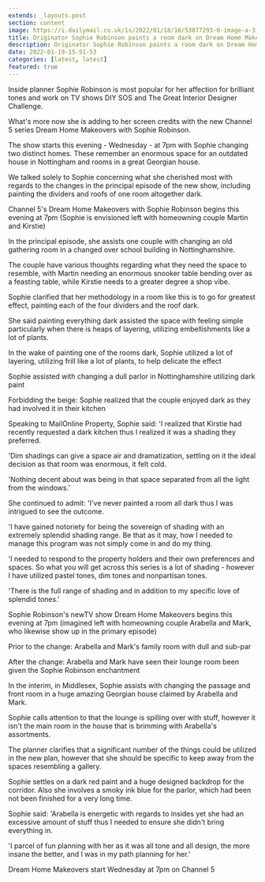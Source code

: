 ```yaml
---
extends: _layouts.post
section: content
image: https://i.dailymail.co.uk/1s/2022/01/18/16/53077293-0-image-a-3_1642523536346.jpg 
title: Originator Sophie Robinson paints a room dark on Dream Home Makeovers 
description: Originator Sophie Robinson paints a room dark on Dream Home Makeovers 
date: 2022-01-19-15-51-53 
categories: [latest, latest] 
featured: true 
--- 
```

Inside planner Sophie Robinson is most popular for her affection for brilliant tones and work on TV shows DIY SOS and The Great Interior Designer Challenge.

What's more now she is adding to her screen credits with the new Channel 5 series Dream Home Makeovers with Sophie Robinson.

The show starts this evening - Wednesday - at 7pm with Sophie changing two distinct homes. These remember an enormous space for an outdated house in Nottingham and rooms in a great Georgian house.

We talked solely to Sophie concerning what she cherished most with regards to the changes in the principal episode of the new show, including painting the dividers and roofs of one room altogether dark.

Channel 5's Dream Home Makeovers with Sophie Robinson begins this evening at 7pm (Sophie is envisioned left with homeowning couple Martin and Kirstie)

In the principal episode, she assists one couple with changing an old gathering room in a changed over school building in Nottinghamshire.

The couple have various thoughts regarding what they need the space to resemble, with Martin needing an enormous snooker table bending over as a feasting table, while Kirstie needs to a greater degree a shop vibe.

Sophie clarified that her methodology in a room like this is to go for greatest effect, painting each of the four dividers and the roof dark.

She said painting everything dark assisted the space with feeling simple particularly when there is heaps of layering, utilizing embellishments like a lot of plants.

In the wake of painting one of the rooms dark, Sophie utilized a lot of layering, utilizing frill like a lot of plants, to help delicate the effect

Sophie assisted with changing a dull parlor in Nottinghamshire utilizing dark paint

Forbidding the beige: Sophie realized that the couple enjoyed dark as they had involved it in their kitchen

Speaking to MailOnline Property, Sophie said: 'I realized that Kirstie had recently requested a dark kitchen thus I realized it was a shading they preferred.

'Dim shadings can give a space air and dramatization, settling on it the ideal decision as that room was enormous, it felt cold.

'Nothing decent about was being in that space separated from all the light from the windows.'

She continued to admit: 'I've never painted a room all dark thus I was intrigued to see the outcome.

'I have gained notoriety for being the sovereign of shading with an extremely splendid shading range. Be that as it may, how I needed to manage this program was not simply come in and do my thing.

'I needed to respond to the property holders and their own preferences and spaces. So what you will get across this series is a lot of shading - however I have utilized pastel tones, dim tones and nonpartisan tones.

'There is the full range of shading and in addition to my specific love of splendid tones.'

Sophie Robinson's newTV show Dream Home Makeovers begins this evening at 7pm (imagined left with homeowning couple Arabella and Mark, who likewise show up in the primary episode)

Prior to the change: Arabella and Mark's family room with dull and sub-par

After the change: Arabella and Mark have seen their lounge room been given the Sophie Robinson enchantment

In the interim, in Middlesex, Sophie assists with changing the passage and front room in a huge amazing Georgian house claimed by Arabella and Mark.

Sophie calls attention to that the lounge is spilling over with stuff, however it isn't the main room in the house that is brimming with Arabella's assortments.

The planner clarifies that a significant number of the things could be utilized in the new plan, however that she should be specific to keep away from the spaces resembling a gallery.

Sophie settles on a dark red paint and a huge designed backdrop for the corridor. Also she involves a smoky ink blue for the parlor, which had been not been finished for a very long time.

Sophie said: 'Arabella is energetic with regards to insides yet she had an excessive amount of stuff thus I needed to ensure she didn't bring everything in.

'I parcel of fun planning with her as it was all tone and all design, the more insane the better, and I was in my path planning for her.'

Dream Home Makeovers start Wednesday at 7pm on Channel 5